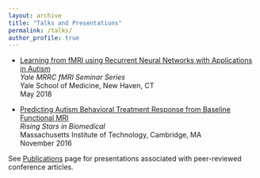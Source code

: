 ```yaml
---
layout: archive
title: "Talks and Presentations"
permalink: /talks/
author_profile: true
---
```


- [Learning from fMRI using Recurrent Neural Networks with Applications in Autism](/files/dvornek_fmri_seminar_2018.pdf)  
*Yale MRRC fMRI Seminar Series*  
Yale School of Medicine, New Haven, CT  
May 2018

- [Predicting Autism Behavioral Treatment Response from Baseline Functional MRI](/files/rising_stars_talk.pdf)  
*Rising Stars in Biomedical*  
Massachusetts Institute of Technology, Cambridge, MA  
November 2016

See [Publications](https://hellonicha.github.io/publications) page for presentations associated with peer-reviewed conference articles.

<!--

{% if site.talkmap_link == true %}

<p style="text-decoration:underline;"><a href="/talkmap.html">See a map of all the places I've given a talk!</a></p>

{% endif %}

{% for post in site.talks reversed %}
  {% include archive-single-talk.html %}
{% endfor %}

-->
